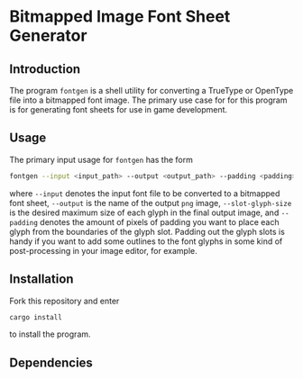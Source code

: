 # Bitmapped Image Font Sheet Generator

## Introduction
The program `fontgen` is a shell utility for converting a TrueType or OpenType file into a bitmapped font image. 
The primary use case for for this program is for generating font sheets for use in game development.

## Usage
The primary input usage for `fontgen` has the form
```bash
fontgen --input <input_path> --output <output_path> --padding <padding> --slot-glyph-size <slot_glyph_size>
```
where `--input` denotes the input font file to be converted to a bitmapped font sheet, `--output` is the name
of the output `png` image, `--slot-glyph-size` is the desired maximum size of each glyph in the final output image,
and `--padding` denotes the amount of pixels of padding you want to place each glyph from the boundaries of the glyph slot.
Padding out the glyph slots is handy if you want to add some outlines to the font glyphs in some kind of post-processing 
in your image editor, for example.

## Installation
Fork this repository and enter
```bash
cargo install
```
to install the program.

## Dependencies


